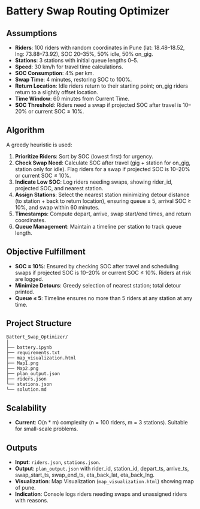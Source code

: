 # Battery Swap Routing Optimizer

## Assumptions

- **Riders**: 100 riders with random coordinates in Pune (lat: 18.48–18.52, lng: 73.88–73.92), SOC 20–35%, 50% idle, 50% on_gig.
- **Stations**: 3 stations with initial queue lengths 0–5.
- **Speed**: 30 km/h for travel time calculations.
- **SOC Consumption**: 4% per km.
- **Swap Time**: 4 minutes, restoring SOC to 100%.
- **Return Location**: Idle riders return to their starting point; on_gig riders return to a slightly offset location.
- **Time Window**: 60 minutes from Current Time.
- **SOC Threshold**: Riders need a swap if projected SOC after travel is 10–20% or current SOC ≤ 10%.

## Algorithm

A greedy heuristic is used:

1. **Prioritize Riders**: Sort by SOC (lowest first) for urgency.
2. **Check Swap Need**: Calculate SOC after travel (gig + station for on_gig, station only for idle). Flag riders for a swap if projected SOC is 10–20% or current SOC ≤ 10%.
3. **Indicate Low SOC**: Log riders needing swaps, showing rider_id, projected SOC, and nearest station.
4. **Assign Stations**: Select the nearest station minimizing detour distance (to station + back to return location), ensuring queue ≤ 5, arrival SOC ≥ 10%, and swap within 60 minutes.
5. **Timestamps**: Compute depart, arrive, swap start/end times, and return coordinates.
6. **Queue Management**: Maintain a timeline per station to track queue length.

## Objective Fulfillment

- **SOC ≥ 10%**: Ensured by checking SOC after travel and scheduling swaps if projected SOC is 10–20% or current SOC ≤ 10%. Riders at risk are logged.
- **Minimize Detours**: Greedy selection of nearest station; total detour printed.
- **Queue ≤ 5**: Timeline ensures no more than 5 riders at any station at any time.


## Project Structure

```
Battert_Swap_Optimizer/
│
├── battery.ipynb 
├── requirements.txt 
├── map_visualization.html
├── Map1.png
├── Map2.png
├── plan_output.json
├── riders.json
└── stations.json
└── solution.md

```


## Scalability

- **Current**: O(n \* m) complexity (n = 100 riders, m = 3 stations). Suitable for small-scale problems.

## Outputs

- **Input**: `riders.json`, `stations.json`.
- **Output**: `plan_output.json` with rider_id, station_id, depart_ts, arrive_ts, swap_start_ts, swap_end_ts, eta_back_lat, eta_back_lng.
- **Visualization**: Map Visualization (`map_visualization.html`) showing map of pune.
- **Indication**: Console logs riders needing swaps and unassigned riders with reasons.
